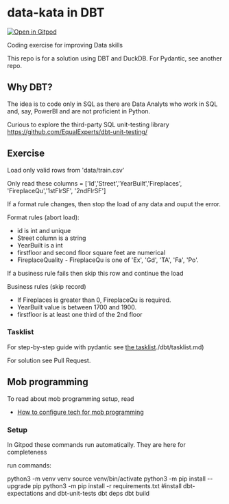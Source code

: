 # data-kata in DBT
[![Open in Gitpod](https://gitpod.io/button/open-in-gitpod.svg)](https://gitpod.io/#https://github.com/tmylk/data-kata/)

Coding exercise for improving Data skills

This repo is for a solution using DBT and DuckDB. For Pydantic, see another repo.

## Why DBT?

The idea is to code only in SQL as there are Data Analyts who work in SQL and, say, PowerBI and are not proficient in Python.

Curious to explore the third-party SQL unit-testing library https://github.com/EqualExperts/dbt-unit-testing/

## Exercise

Load only valid rows from 'data/train.csv' 

Only read these columns = ['Id','Street','YearBuilt','Fireplaces', 'FireplaceQu','1stFlrSF', '2ndFlrSF']


If a format rule changes, then stop the load of any data and ouput the error.

Format rules (abort load):
 - id is int and unique
 - Street column is a string
 - YearBuilt is a int
 - firstfloor and second floor square feet are numerical
 - FireplaceQuality - FireplaceQu is one of 'Ex', 'Gd', 'TA', 'Fa', 'Po'. 
 
 
If a business rule fails then skip this row and continue the load

Business rules (skip record)
 - If Fireplaces is greater than 0, FireplaceQu is required.
 - YearBuilt value is between 1700 and 1900.
 - firstfloor is at least one third of the 2nd floor

### Tasklist

For step-by-step guide with pydantic see [the tasklist]()./dbt/tasklist.md) 

For solution see Pull Request.



## Mob programming

To read about mob programming setup, read 

- [How to configure tech for mob programming](mob-programming.md)



### Setup

In Gitpod these commands run automatically. They are here for completeness

run commands:


python3 -m venv venv
source venv/bin/activate
python3 -m pip install --upgrade pip
python3 -m pip install -r requirements.txt
#install dbt-expectations and dbt-unit-tests
dbt deps 
dbt build